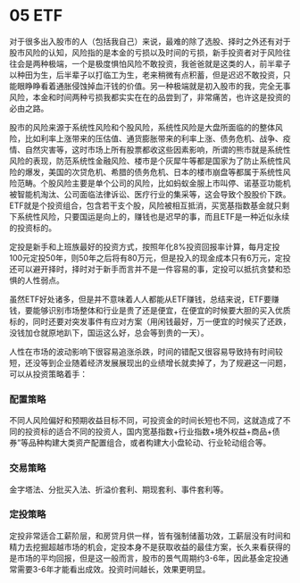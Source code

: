 # 05 ETF

对于很多出入股市的人（包括我自己）来说，最难的除了选股、择时之外还有对于股市风险的认知，风险指的是本金的亏损以及时间的亏损，新手投资者对于风险往往会是两种极端，一个是极度惧怕风险不敢投资，我爸爸就是这类的人，前半辈子以种田为生，后半辈子以打临工为生，老来稍微有点积蓄，但是迟迟不敢投资，只能眼睁睁看着通胀侵蚀掉血汗钱的价值。另一种极端就是初入股市的我，完全无事风险，本金和时间两种亏损我都实实在在的品尝到了，非常痛苦，也许这是投资的必由之路。

股市的风险来源于系统性风险和个股风险，系统性风险是大盘所面临的的整体风险，比如利率上涨带来的压估值、通货膨胀带来的利率上涨、债务危机、战争、疫情、自然灾害等，这时市场上所有股票都收这些因素影响，所谓的熊市就是系统性风险的表现，防范系统性金融风险、楼市是个灰犀牛等都是国家为了防止系统性风险的爆发，美国的次贷危机、希腊的债务危机、日本的楼市崩盘等都属于系统性风险范畴。个股风险主要是单个公司的风险，比如蚂蚁金服上市叫停、诺基亚功能机被智能机淘汰、公司面临法律诉讼、医疗行业的集采等，这会导致个股股价下跌。ETF就是个投资组合，包含若干支个股，风险被相互抵消，买宽基指数基金就只剩下系统性风险，只要国运是向上的，赚钱也是迟早的事，而且ETF是一种近似永续的投资标的。

定投是新手和上班族最好的投资方式，按照年化8%投资回报率计算，每月定投100元定投50年，则50年之后将有80万元，但是投入的现金成本只有6万元，定投还可以避开择时，择时对于新手而言并不是一件容易的事，定投可以抵抗贪婪和恐惧的人性弱点。

虽然ETF好处诸多，但是并不意味着人人都能从ETF赚钱，总结来说，ETF要赚钱，要能够识别市场整体和行业是贵了还是便宜，在便宜的时候要大胆的买入优质标的，同时还要对突发事件有应对方案（用闲钱最好，万一便宜的时候买了还跌，没钱加仓就原地趴下，国运这么好，总会等到贵的一天）。

人性在市场的波动影响下很容易追涨杀跌，时间的错配又很容易导致持有时间较短，还没等到企业随着经济发展展现出的业绩增长就卖掉了，为了规避这一问题，可以从投资策略着手：
### 配置策略
不同人风险偏好和预期收益目标不同，可投资金的时间长短也不同，这就造成了不同的投资标的适合不同的投资人，国内宽基指数+行业指数+境外权益+商品+债券”等品种构建大类资产配置组合，或者构建大小盘轮动、行业轮动组合等。
### 交易策略
金字塔法、分批买入法、折溢价套利、期现套利、事件套利等。
### 定投策略
定投非常适合工薪阶层，和房贷月供一样，皆有强制储蓄功效，工薪层没有时间和精力去挖掘超越市场的机会，定投本身不是获取收益的最佳方案，长久来看获得的是市场的平均回报，但是这一般而言，股市的景气周期约3-6年，因此基金定投通常需要3-6年才能看出成效。投资时间越长，效果更明显。




